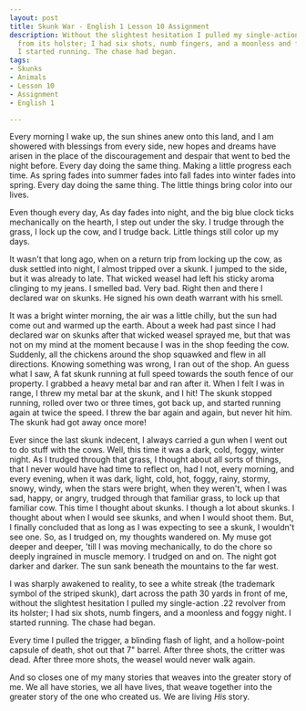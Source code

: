 ```yaml
---
layout: post
title: Skunk War - English 1 Lesson 10 Assignment
description: Without the slightest hesitation I pulled my single-action .22 revolver
  from its holster; I had six shots, numb fingers, and a moonless and foggy night.
  I started running. The chase had began.
tags:
- Skunks
- Animals
- Lesson 10
- Assignment
- English 1

---
```

Every morning I wake up, the sun shines anew onto this land, and I am showered with blessings from every side, new hopes and dreams have arisen in the place of the discouragement and despair that went to bed the night before. Every day doing the same thing. Making a little progress each time. As spring fades into summer fades into fall fades into winter fades into spring. Every day doing the same thing. The little things bring color into our lives. 

Even though every day, As day fades into night, and the big blue clock ticks mechanically on the hearth, I step out under the sky. I trudge through the grass, I lock up the cow, and I trudge back. Little things still color up my days. 

It wasn't that long ago, when on a return trip from locking up the cow, as dusk settled into night, I almost tripped over a skunk. I jumped to the side, but it was already to late. That wicked weasel had left his sticky aroma clinging to my jeans. I smelled bad. Very bad. Right then and there I declared war on skunks.  He signed his own death warrant with his smell.

It was a bright winter morning, the air was a little chilly, but the sun had come out and warmed up the earth. About a week had past since I had declared war on skunks after that wicked weasel sprayed me, but that was not on my mind at the moment because I was in the shop feeding the cow. Suddenly, all the chickens around the shop squawked and flew in all directions. Knowing something was wrong, I ran out of the shop. An guess what I saw, A fat skunk running at full speed towards the south fence of our property. I grabbed a heavy metal bar and ran after it. When I felt I was in range, I threw my metal bar at the skunk, and I hit! The skunk stopped running, rolled over two or three times, got back up, and started running again at twice the speed. I threw the bar again and again, but never hit him. The skunk had got away once more!

Ever since the last skunk indecent, I always carried a gun when I went out to do stuff with the cows. Well, this time it was a dark, cold, foggy, winter night. As I trudged through that grass, I thought about all sorts of things, that I never would have had time to reflect on, had I not, every morning, and every evening, when it was dark, light, cold, hot, foggy, rainy, stormy, snowy, windy, when the stars were bright, when they weren't, when I was sad, happy, or angry, trudged through that familiar grass, to lock up that familiar cow. This time I thought about skunks. I though a lot about skunks. I thought about when I would see skunks, and when I would shoot them. But, I finally concluded that as long as I was expecting to see a skunk, I wouldn't see one. So, as I trudged on, my thoughts wandered on. My muse got deeper and deeper, 'till I was moving mechanically, to do the chore so deeply ingrained in muscle memory. I trudged on and on. The night got darker and darker. The sun sank beneath the mountains to the far west.

I was sharply awakened to reality, to see a white streak (the trademark symbol of the striped skunk), dart across the path 30 yards in front of me, without the slightest hesitation I pulled my single-action .22 revolver from its holster; I had six shots, numb fingers, and a moonless and foggy night. I started running. The chase had began.

Every time I pulled the trigger, a blinding flash of light, and a hollow-point capsule of  death, shot out that 7" barrel. After three shots, the critter was dead. After three more shots, the weasel would never walk again.

And so closes one of my many stories that weaves into the greater story of me. We all have stories, we all have lives, that weave together into the greater story of the one who created us. We are living _His_ story.